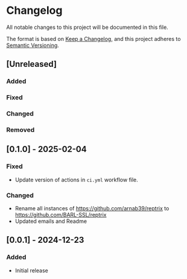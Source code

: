 # Changelog

All notable changes to this project will be documented in this file.

The format is based on [Keep a Changelog](https://keepachangelog.com/en/1.1.0/),
and this project adheres to [Semantic Versioning](https://semver.org/spec/v2.0.0.html).

## [Unreleased]

### Added

### Fixed

### Changed

### Removed

## [0.1.0] - 2025-02-04

### Fixed
- Update version of actions in `ci.yml` workflow file.

### Changed
- Rename all instances of https://github.com/arnab39/reptrix to https://github.com/BARL-SSL/reptrix
- Updated emails and Readme

## [0.0.1] - 2024-12-23

### Added
- Initial release
